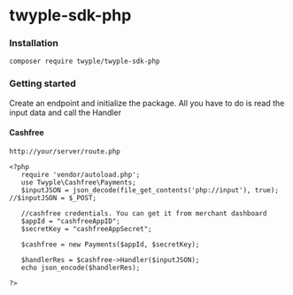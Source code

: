  # twyple-sdk-php
 
 ### Installation
 ```composer require twyple/twyple-sdk-php```
 
 ### Getting started
 Create an endpoint and initialize the package. All you have to do is read the input data and call the Handler
 
 #### Cashfree
 ```http://your/server/route.php```
 
 ```
 <?php
    require 'vendor/autoload.php';
    use Twyple\Cashfree\Payments;
    $inputJSON = json_decode(file_get_contents('php://input'), true); //$inputJSON = $_POST;

    //cashfree credentials. You can get it from merchant dashboard
    $appId = "cashfreeAppID";
    $secretKey = "cashfreeAppSecret";

    $cashfree = new Payments($appId, $secretKey);
    
    $handlerRes = $cashfree->Handler($inputJSON);
    echo json_encode($handlerRes);

 ?>

 ```
 
 
